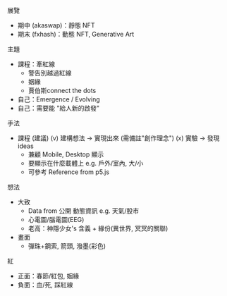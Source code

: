展覽
- 期中 (akaswap)：靜態 NFT
- 期末 (fxhash)：動態 NFT, Generative Art

主題
- 課程：牽紅線
	- 警告別越過紅線
	- 姻緣
	- 賈伯斯connect the dots
- 自己：Emergence / Evolving
- 自己：需要能 "給人新的啟發"

手法
- 課程 (建議)
	(v) 建構想法 → 實現出來 (需備註"創作理念")
	(x) 實驗 → 發現ideas
	- 兼顧 Mobile, Desktop 顯示
	- 要顯示在什麼載體上 e.g. 戶外/室內, 大/小
	- 可參考 Reference from p5.js

想法
- 大致
	- Data from 公開 動態資訊 e.g. 天氣/股市
	- 心電圖/腦電圖(EEG)
	- 老高：神隱少女's 含義 + 緣份(異世界, 冥冥的關聯)
- 畫面
	- 彈珠+鋼索, 箭頭, 潑墨(彩色)


紅
- 正面：春節/紅包, 姻緣
- 負面：血/死, 踩紅線